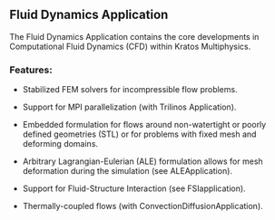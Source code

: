 ## Fluid Dynamics Application

The Fluid Dynamics Application contains the core developments in Computational Fluid Dynamics (CFD) within Kratos Multiphysics.

### Features:

- Stabilized FEM solvers for incompressible flow problems.

- Support for MPI parallelization (with Trilinos Application).

- Embedded formulation for flows around non-watertight or poorly defined geometries (STL) or for problems with fixed mesh and deforming domains.

- Arbitrary Lagrangian-Eulerian (ALE) formulation allows for mesh deformation during the simulation (see ALEApplication).

- Support for Fluid-Structure Interaction (see FSIapplication).

- Thermally-coupled flows (with ConvectionDiffusionApplication).
